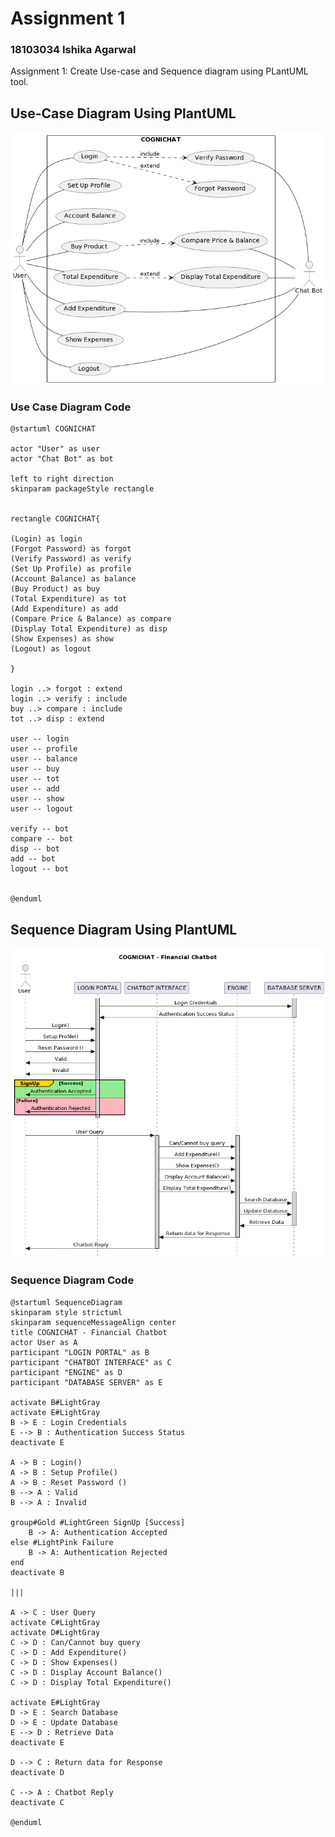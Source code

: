 # Assignment 1

### 18103034 Ishika Agarwal

Assignment 1: Create Use-case and Sequence diagram using PLantUML tool. 


## Use-Case Diagram Using PlantUML

![alt Image](https://github.com/ishika-1/SoftwareTesting/blob/main/Assignment%201/UseCaseDiagram.png)

### Use Case Diagram Code
```
@startuml COGNICHAT

actor "User" as user
actor "Chat Bot" as bot

left to right direction
skinparam packageStyle rectangle


rectangle COGNICHAT{

(Login) as login
(Forgot Password) as forgot
(Verify Password) as verify
(Set Up Profile) as profile
(Account Balance) as balance
(Buy Product) as buy
(Total Expenditure) as tot
(Add Expenditure) as add
(Compare Price & Balance) as compare
(Display Total Expenditure) as disp
(Show Expenses) as show
(Logout) as logout

}

login ..> forgot : extend
login ..> verify : include
buy ..> compare : include
tot ..> disp : extend

user -- login
user -- profile
user -- balance
user -- buy
user -- tot
user -- add
user -- show
user -- logout

verify -- bot
compare -- bot
disp -- bot
add -- bot
logout -- bot


@enduml
```



## Sequence Diagram Using PlantUML

![alt Image](https://github.com/ishika-1/SoftwareTesting/blob/main/Assignment%201/SequenceDiagram.png)

### Sequence Diagram Code
```
@startuml SequenceDiagram
skinparam style strictuml
skinparam sequenceMessageAlign center
title COGNICHAT - Financial Chatbot
actor User as A
participant "LOGIN PORTAL" as B
participant "CHATBOT INTERFACE" as C
participant "ENGINE" as D
participant "DATABASE SERVER" as E

activate B#LightGray
activate E#LightGray
B -> E : Login Credentials
E --> B : Authentication Success Status
deactivate E

A -> B : Login()
A -> B : Setup Profile()
A -> B : Reset Password ()
B --> A : Valid
B --> A : Invalid

group#Gold #LightGreen SignUp [Success]
    B -> A: Authentication Accepted
else #LightPink Failure
    B -> A: Authentication Rejected
end
deactivate B

|||

A -> C : User Query
activate C#LightGray
activate D#LightGray
C -> D : Can/Cannot buy query
C -> D : Add Expenditure()
C -> D : Show Expenses()
C -> D : Display Account Balance()
C -> D : Display Total Expenditure()

activate E#LightGray
D -> E : Search Database
D -> E : Update Database
E --> D : Retrieve Data
deactivate E

D --> C : Return data for Response
deactivate D

C --> A : Chatbot Reply
deactivate C

@enduml
```
